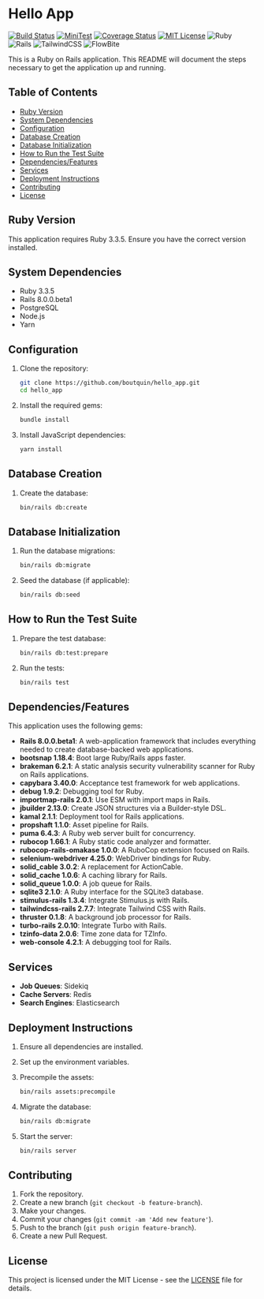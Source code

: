 # Hello App

[![Build Status](https://github.com/boutquin/hello_app/actions/workflows/ci.yml/badge.svg)](https://github.com/boutquin/hello_app/actions)
[![MiniTest](https://github.com/boutquin/hello_app/actions/workflows/ci.yml/badge.svg)](https://github.com/boutquin/hello_app/actions/workflows/ci.yml)
[![Coverage Status](https://coveralls.io/repos/github/boutquin/hello_app/badge.svg?branch=main)](https://coveralls.io/github/boutquin/hello_app?branch=main)
[![MIT License](https://img.shields.io/badge/License-MIT-blue.svg)](LICENSE)
![Ruby](https://img.shields.io/badge/Ruby-3.3.5-red)
![Rails](https://img.shields.io/badge/Rails-8.0.0.beta1-red)
![TailwindCSS](https://img.shields.io/badge/TailwindCSS-2.2.19-blue)
![FlowBite](https://img.shields.io/badge/FlowBite-1.4.7-blue)

This is a Ruby on Rails application. This README will document the steps necessary to get the application up and running.

## Table of Contents

- [Ruby Version](#ruby-version)
- [System Dependencies](#system-dependencies)
- [Configuration](#configuration)
- [Database Creation](#database-creation)
- [Database Initialization](#database-initialization)
- [How to Run the Test Suite](#how-to-run-the-test-suite)
- [Dependencies/Features](#dependenciesfeatures)
- [Services](#services)
- [Deployment Instructions](#deployment-instructions)
- [Contributing](#contributing)
- [License](#license)

## Ruby Version

This application requires Ruby 3.3.5. Ensure you have the correct version installed.

## System Dependencies

- Ruby 3.3.5
- Rails 8.0.0.beta1
- PostgreSQL
- Node.js
- Yarn

## Configuration

1. Clone the repository:

   ~~~sh
   git clone https://github.com/boutquin/hello_app.git
   cd hello_app
   ~~~

2. Install the required gems:

   ~~~sh
   bundle install
   ~~~

3. Install JavaScript dependencies:

   ~~~sh
   yarn install
   ~~~

## Database Creation

1. Create the database:

   ~~~sh
   bin/rails db:create
   ~~~

## Database Initialization

1. Run the database migrations:

   ~~~sh
   bin/rails db:migrate
   ~~~

2. Seed the database (if applicable):

   ~~~sh
   bin/rails db:seed
   ~~~

## How to Run the Test Suite

1. Prepare the test database:

   ~~~sh
   bin/rails db:test:prepare
   ~~~

2. Run the tests:

   ~~~sh
   bin/rails test
   ~~~

## Dependencies/Features

This application uses the following gems:

- **Rails 8.0.0.beta1**: A web-application framework that includes everything needed to create database-backed web applications.
- **bootsnap 1.18.4**: Boot large Ruby/Rails apps faster.
- **brakeman 6.2.1**: A static analysis security vulnerability scanner for Ruby on Rails applications.
- **capybara 3.40.0**: Acceptance test framework for web applications.
- **debug 1.9.2**: Debugging tool for Ruby.
- **importmap-rails 2.0.1**: Use ESM with import maps in Rails.
- **jbuilder 2.13.0**: Create JSON structures via a Builder-style DSL.
- **kamal 2.1.1**: Deployment tool for Rails applications.
- **propshaft 1.1.0**: Asset pipeline for Rails.
- **puma 6.4.3**: A Ruby web server built for concurrency.
- **rubocop 1.66.1**: A Ruby static code analyzer and formatter.
- **rubocop-rails-omakase 1.0.0**: A RuboCop extension focused on Rails.
- **selenium-webdriver 4.25.0**: WebDriver bindings for Ruby.
- **solid_cable 3.0.2**: A replacement for ActionCable.
- **solid_cache 1.0.6**: A caching library for Rails.
- **solid_queue 1.0.0**: A job queue for Rails.
- **sqlite3 2.1.0**: A Ruby interface for the SQLite3 database.
- **stimulus-rails 1.3.4**: Integrate Stimulus.js with Rails.
- **tailwindcss-rails 2.7.7**: Integrate Tailwind CSS with Rails.
- **thruster 0.1.8**: A background job processor for Rails.
- **turbo-rails 2.0.10**: Integrate Turbo with Rails.
- **tzinfo-data 2.0.6**: Time zone data for TZInfo.
- **web-console 4.2.1**: A debugging tool for Rails.

## Services

- **Job Queues**: Sidekiq
- **Cache Servers**: Redis
- **Search Engines**: Elasticsearch

## Deployment Instructions

1. Ensure all dependencies are installed.
2. Set up the environment variables.
3. Precompile the assets:

   ~~~sh
   bin/rails assets:precompile
   ~~~

4. Migrate the database:

   ~~~sh
   bin/rails db:migrate
   ~~~

5. Start the server:

   ~~~sh
   bin/rails server
   ~~~

## Contributing

1. Fork the repository.
2. Create a new branch (`git checkout -b feature-branch`).
3. Make your changes.
4. Commit your changes (`git commit -am 'Add new feature'`).
5. Push to the branch (`git push origin feature-branch`).
6. Create a new Pull Request.

## License

This project is licensed under the MIT License - see the [LICENSE](LICENSE) file for details.
